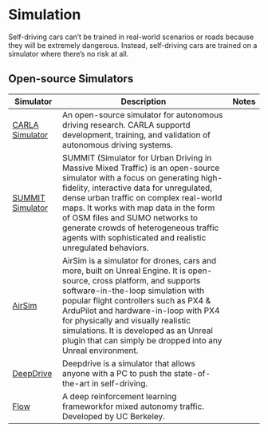 # Simulation

Self-driving cars can’t be trained in real-world scenarios or roads because they will be extremely dangerous. Instead, self-driving cars are trained on a simulator where there’s no risk at all. 

## Open-source Simulators

| Simulator | Description | Notes |
| --- | --- | --- |
| [CARLA Simulator](https://carla.org/) | An open-source simulator for autonomous driving research. CARLA supportd development, training, and validation of autonomous driving systems. | |
| [SUMMIT Simulator](https://github.com/AdaCompNUS/summit)​​ | SUMMIT (Simulator for Urban Driving in Massive Mixed Traffic) is an open-source simulator with a focus on generating high-fidelity, interactive data for unregulated, dense urban traffic on complex real-world maps. It works with map data in the form of OSM files and SUMO networks to generate crowds of heterogeneous traffic agents with sophisticated and realistic unregulated behaviors. | |
| [AirSim](https://microsoft.github.io/AirSim/) | AirSim is a simulator for drones, cars and more, built on Unreal Engine. It is open-source, cross platform, and supports software-in-the-loop simulation with popular flight controllers such as PX4 & ArduPilot and hardware-in-loop with PX4 for physically and visually realistic simulations. It is developed as an Unreal plugin that can simply be dropped into any Unreal environment. | |
| [DeepDrive](https://deepdrive.io/index.html) | Deepdrive is a simulator that allows anyone with a PC to push the state-of-the-art in self-driving. | |
| [Flow](https://flow-project.github.io/) | A deep reinforcement learning frameworkfor mixed autonomy traffic. Developed by UC Berkeley. | |

